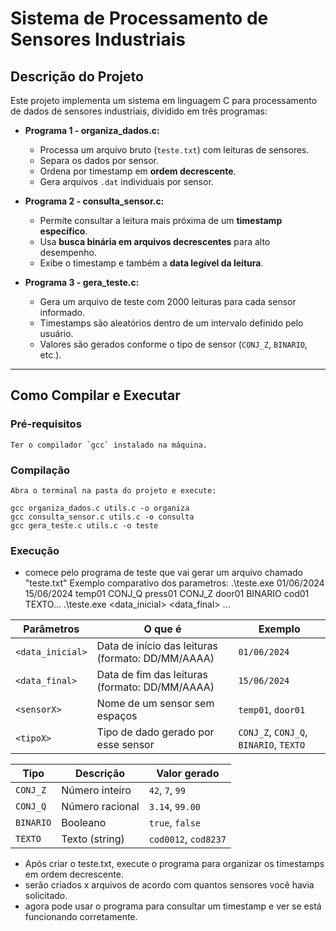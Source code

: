 # Sistema de Processamento de Sensores Industriais

## Descrição do Projeto
Este projeto implementa um sistema em linguagem C para processamento de dados de sensores industriais, dividido em três programas:

- **Programa 1 - organiza_dados.c:**
  - Processa um arquivo bruto (`teste.txt`) com leituras de sensores.
  - Separa os dados por sensor.
  - Ordena por timestamp em **ordem decrescente**.
  - Gera arquivos `.dat` individuais por sensor.

- **Programa 2 - consulta_sensor.c:**  
  - Permite consultar a leitura mais próxima de um **timestamp específico**.
  - Usa **busca binária em arquivos decrescentes** para alto desempenho.
  - Exibe o timestamp e também a **data legível da leitura**.

- **Programa 3 - gera_teste.c:**  
  - Gera um arquivo de teste com 2000 leituras para cada sensor informado.
  - Timestamps são aleatórios dentro de um intervalo definido pelo usuário.
  - Valores são gerados conforme o tipo de sensor (`CONJ_Z`, `BINARIO`, etc.).

---

## Como Compilar e Executar

  ### Pré-requisitos
    Ter o compilador `gcc` instalado na máquina.

  ### Compilação
    Abra o terminal na pasta do projeto e execute:

    gcc organiza_dados.c utils.c -o organiza
    gcc consulta_sensor.c utils.c -o consulta
    gcc gera_teste.c utils.c -o teste

  ### Execução
  - comece pelo programa de teste que vai gerar um arquivo chamado "teste.txt" 
    Exemplo comparativo dos parametros:
      .\teste.exe 01/06/2024 15/06/2024 temp01 CONJ_Q press01 CONJ_Z door01 BINARIO cod01 TEXTO...
      .\teste.exe <data_inicial> <data_final> <sensor1> <tipo1> <sensor2> <tipo2> <sensor3> <tipo3> <sensor4> <tipo4>...

  | Parâmetros       | O que é                                           | Exemplo                                |
  | ---------------- | ------------------------------------------------- | -------------------------------------- |
  | `<data_inicial>` | Data de início das leituras (formato: DD/MM/AAAA) | `01/06/2024`                           |
  | `<data_final>`   | Data de fim das leituras (formato: DD/MM/AAAA)    | `15/06/2024`                           |
  | `<sensorX>`      | Nome de um sensor sem espaços                     | `temp01`, `door01`                     |
  | `<tipoX>`        | Tipo de dado gerado por esse sensor               | `CONJ_Z`, `CONJ_Q`, `BINARIO`, `TEXTO` |

  | Tipo      | Descrição       | Valor gerado         |
  | --------- | --------------- | -------------------- |
  | `CONJ_Z`  | Número inteiro  | `42`, `7`, `99`      |
  | `CONJ_Q`  | Número racional | `3.14`, `99.00`      |
  | `BINARIO` | Booleano        | `true`, `false`      |
  | `TEXTO`   | Texto (string)  | `cod0012`, `cod8237` |

  - Após criar o teste.txt, execute o programa para organizar os timestamps em ordem decrescente.
  - serão criados x arquivos de acordo com quantos sensores você havia solicitado.
  - agora pode usar o programa para consultar um timestamp e ver se está funcionando corretamente.
